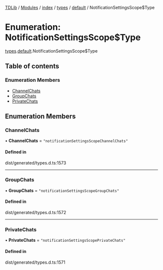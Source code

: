 [TDLib](../README.md) / [Modules](../modules.md) / [index](../modules/index.md) / [types](../modules/index.types.md) / [default](../modules/index.types.default.md) / NotificationSettingsScope$Type

# Enumeration: NotificationSettingsScope$Type

[types](../modules/index.types.md).[default](../modules/index.types.default.md).NotificationSettingsScope$Type

## Table of contents

### Enumeration Members

- [ChannelChats](index.types.default.NotificationSettingsScope_Type.md#channelchats)
- [GroupChats](index.types.default.NotificationSettingsScope_Type.md#groupchats)
- [PrivateChats](index.types.default.NotificationSettingsScope_Type.md#privatechats)

## Enumeration Members

### ChannelChats

• **ChannelChats** = ``"notificationSettingsScopeChannelChats"``

#### Defined in

dist/generated/types.d.ts:1573

___

### GroupChats

• **GroupChats** = ``"notificationSettingsScopeGroupChats"``

#### Defined in

dist/generated/types.d.ts:1572

___

### PrivateChats

• **PrivateChats** = ``"notificationSettingsScopePrivateChats"``

#### Defined in

dist/generated/types.d.ts:1571
